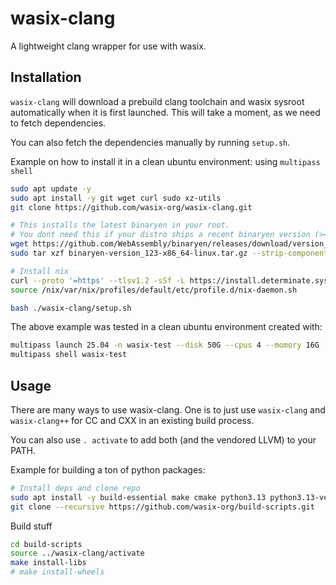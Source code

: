 # wasix-clang
A lightweight clang wrapper for use with wasix.

## Installation

`wasix-clang` will download a prebuild clang toolchain and wasix sysroot automatically when it is first launched. This will take a moment, as we need to fetch dependencies.

You can also fetch the dependencies manually by running `setup.sh`.

Example on how to install it in a clean ubuntu environment: using `multipass shell`

```bash
sudo apt update -y
sudo apt install -y git wget curl sudo xz-utils
git clone https://github.com/wasix-org/wasix-clang.git

# This installs the latest binaryen in your root.
# You dont need this if your distro ships a recent binaryen version (>=114) 
wget https://github.com/WebAssembly/binaryen/releases/download/version_123/binaryen-version_123-x86_64-linux.tar.gz
sudo tar xzf binaryen-version_123-x86_64-linux.tar.gz --strip-components=1 --keep-directory-symlink -C /

# Install nix
curl --proto '=https' --tlsv1.2 -sSf -L https://install.determinate.systems/nix | sudo sh -s -- install $(! test -f /.dockerenv || echo "linux --init none") --no-confirm
source /nix/var/nix/profiles/default/etc/profile.d/nix-daemon.sh

bash ./wasix-clang/setup.sh
```

The above example was tested in a clean ubuntu environment created with:

```bash
multipass launch 25.04 -n wasix-test --disk 50G --cpus 4 --momory 16G
multipass shell wasix-test
```

## Usage

There are many ways to use wasix-clang. One is to just use `wasix-clang` and `wasix-clang++` for CC and CXX in an existing build process.

You can also use `. activate` to add both (and the vendored LLVM) to your PATH.

Example for building a ton of python packages:

```bash
# Install deps and clone repo
sudo apt install -y build-essential make cmake python3.13 python3.13-venv autopoint libtool pkg-config autoconf dejagnu meson ninja-build bison flex perl patchelf po4a
git clone --recursive https://github.com/wasix-org/build-scripts.git
```

Build stuff

```bash
cd build-scripts
source ../wasix-clang/activate
make install-libs
# make install-wheels
```

